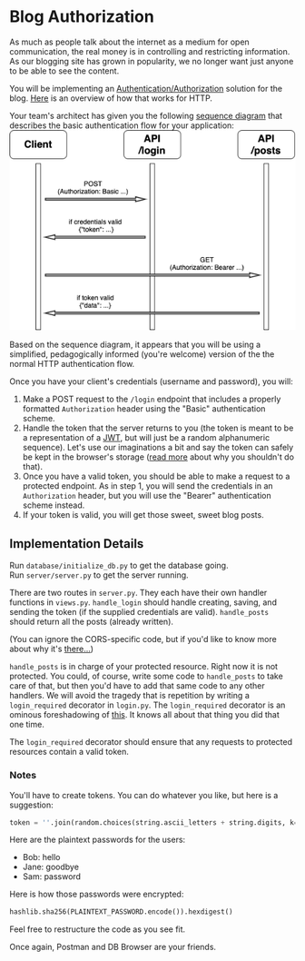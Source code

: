 # Blog Authorization

As much as people talk about the internet as a medium for open communication, the real money is in controlling and restricting information.  As our blogging site has grown in popularity, we no longer want just anyone to be able to see the content.

You will be implementing an [Authentication/Authorization](https://www.okta.com/identity-101/authentication-vs-authorization/) solution for the blog.  [Here](https://developer.mozilla.org/en-US/docs/Web/HTTP/Authentication) is an overview of how that works for HTTP.

Your team's architect has given you the following [sequence diagram](http://www.tracemodeler.com/articles/a_quick_introduction_to_uml_sequence_diagrams/) that describes the basic authentication flow for your application: <br>
![Sequence Diagram](readme/seq_diagram.png) <br>

Based on the sequence diagram, it appears that you will be using a simplified, pedagogically informed (you're welcome) version of the the normal HTTP authentication flow.

Once you have your client's credentials (username and password), you will:
1. Make a POST request to the `/login` endpoint that includes a properly formatted `Authorization` header using the "Basic" authentication scheme.
2. Handle the token that the server returns to you (the token is meant to be a representation of a [JWT](https://jwt.io/introduction), but will just be a random alphanumeric sequence).  Let's use our imaginations a bit and say the token can safely be kept in the browser's storage ([read more](https://dev.to/gkoniaris/how-to-securely-store-jwt-tokens-51cf) about why you shouldn't do that).
3. Once you have a valid token, you should be able to make a request to a protected endpoint.  As in step 1, you will send the credentials in an `Authorization` header, but you will use the "Bearer" authentication scheme instead.
4. If your token is valid, you will get those sweet, sweet blog posts.


## Implementation Details
Run `database/initialize_db.py` to get the database going.<br>
Run `server/server.py` to get the server running.

There are two routes in `server.py`.  They each have their own handler functions in `views.py`. 
`handle_login` should handle creating, saving, and sending the token (if the supplied credentials are valid).
`handle_posts` should return all the posts (already written).

(You can ignore the CORS-specific code, but if you'd like to know more about why it's [there...](https://stackoverflow.com/questions/29954037/why-is-an-options-request-sent-and-can-i-disable-it))

`handle_posts` is in charge of your protected resource.  Right now it is not protected.  You could, of course, write some code to `handle_posts` to take care of that, but then you'd have to add that same code to any other handlers.  We will avoid the tragedy that is repetition by writing a `login_required` decorator in `login.py`.  The `login_required` decorator is an ominous foreshadowing of [this](https://docs.djangoproject.com/en/3.2/topics/auth/default/#the-login-required-decorator).  It knows all about that thing you did that one time.

The `login_required` decorator should ensure that any requests to protected resources contain a valid token.


### Notes
You'll have to create tokens.  You can do whatever you like, but here is a suggestion:
```python
token = ''.join(random.choices(string.ascii_letters + string.digits, k=16))
```
Here are the plaintext passwords for the users:
- Bob: hello
- Jane: goodbye
- Sam: password

Here is how those passwords were encrypted:
```python
hashlib.sha256(PLAINTEXT_PASSWORD.encode()).hexdigest()
```
Feel free to restructure the code as you see fit.

Once again, Postman and DB Browser are your friends.
